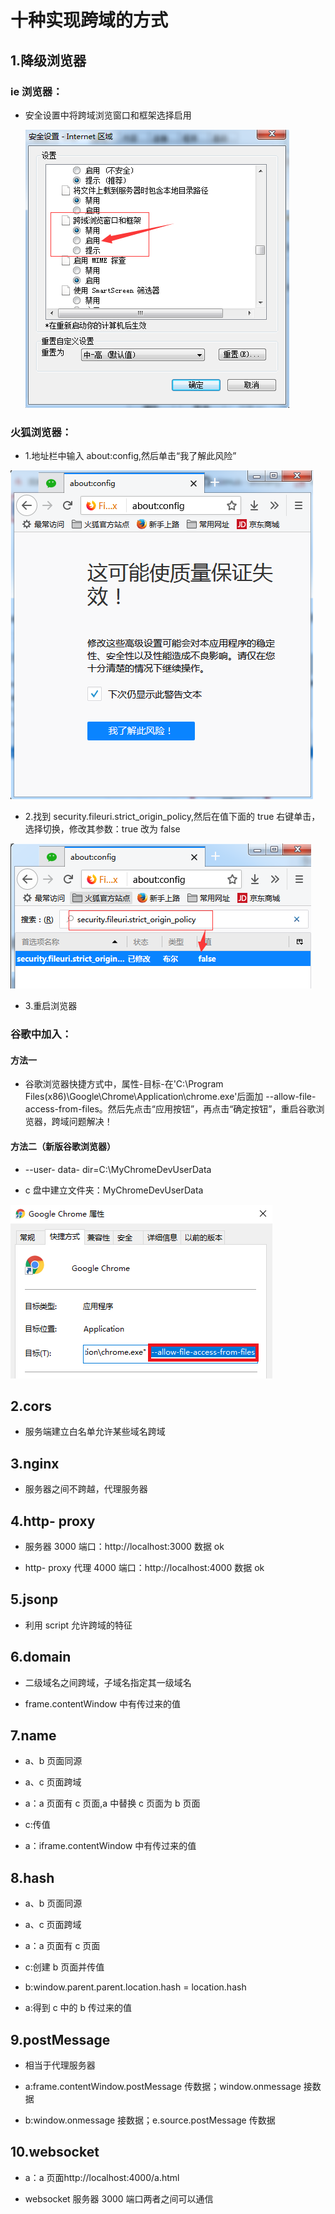 # 十种实现跨域的方式

## 1.降级浏览器

### ie 浏览器：

* 安全设置中将跨域浏览窗口和框架选择启用

  ![ie跨域](./1.cross-domain/1.free-fall/1.png)

### 火狐浏览器：

* 1.地址栏中输入 about:config,然后单击“我了解此风险”

![火狐跨域](./1.cross-domain/1.free-fall/huohu1.png)

* 2.找到 security.fileuri.strict_origin_policy,然后在值下面的 true 右键单击，选择切换，修改其参数：true 改为 false

![火狐跨域](./1.cross-domain/1.free-fall/huohu2.png)

* 3.重启浏览器

### 谷歌中加入：

#### 方法一

* 谷歌浏览器快捷方式中，属性-目标-在'C:\Program Files(x86)\Google\Chrome\Application\chrome.exe'后面加 --allow-file-access-from-files。然后先点击“应用按钮”，再点击“确定按钮”，重启谷歌浏览器，跨域问题解决！

#### 方法二（新版谷歌浏览器）

* --user- data- dir=C:\MyChromeDevUserData

* c 盘中建立文件夹：MyChromeDevUserData

![火狐跨域](./1.cross-domain/1.free-fall/guge1.png)

## 2.cors

* 服务端建立白名单允许某些域名跨域

## 3.nginx

* 服务器之间不跨越，代理服务器

## 4.http- proxy

* 服务器 3000 端口：http://localhost:3000 数据 ok

* http- proxy 代理 4000 端口：http://localhost:4000 数据 ok

## 5.jsonp

* 利用 script 允许跨域的特征

## 6.domain

* 二级域名之间跨域，子域名指定其一级域名

* frame.contentWindow 中有传过来的值

## 7.name

* a、b 页面同源

* a、c 页面跨域

* a：a 页面有 c 页面,a 中替换 c 页面为 b 页面

* c:传值

* a：iframe.contentWindow 中有传过来的值

## 8.hash

* a、b 页面同源

* a、c 页面跨域

* a：a 页面有 c 页面

* c:创建 b 页面并传值

* b:window.parent.parent.location.hash = location.hash

* a:得到 c 中的 b 传过来的值

## 9.postMessage

* 相当于代理服务器

* a:frame.contentWindow.postMessage 传数据；window.onmessage 接数据

* b:window.onmessage 接数据；e.source.postMessage 传数据

## 10.websocket

* a：a 页面http://localhost:4000/a.html

* websocket 服务器 3000 端口两者之间可以通信
